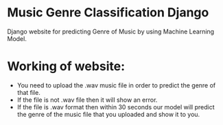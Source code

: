 # Music Genre Classification Django
 Django website for predicting Genre of Music by using Machine Learning Model.
 
# Working of website:
* You need to upload the .wav music file in order to predict the genre of that file.
* If the file is not .wav file then it will show an error.
* If the file is .wav format then within 30 seconds our model will predict the genre of the music file that you uploaded and show it to you.